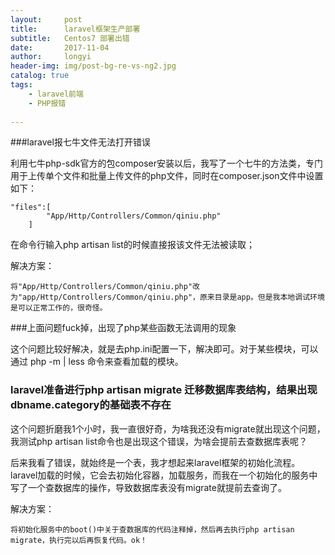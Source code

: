 ```yaml
---
layout:     post
title:      laravel框架生产部署
subtitle:   Centos7 部署出错
date:       2017-11-04
author:     longyi
header-img: img/post-bg-re-vs-ng2.jpg
catalog: true
tags:
    - laravel前端
    - PHP报错
    
---
```


###laravel报七牛文件无法打开错误

利用七牛php-sdk官方的包composer安装以后，我写了一个七牛的方法类，专门用于上传单个文件和批量上传文件的php文件，同时在composer.json文件中设置如下：
	
	"files":[
            "App/Http/Controllers/Common/qiniu.php"
        ]
在命令行输入php artisan list的时候直接报该文件无法被读取；

解决方案：
	
	将"App/Http/Controllers/Common/qiniu.php"改为"app/Http/Controllers/Common/qiniu.php"，原来目录是app。但是我本地调试环境是可以正常工作的，很奇怪。


###上面问题fuck掉，出现了php某些函数无法调用的现象

这个问题比较好解决，就是去php.ini配置一下，解决即可。对于某些模块，可以通过 php -m | less 命令来查看加载的模块。

### laravel准备进行php artisan migrate 迁移数据库表结构，结果出现dbname.category的基础表不存在

这个问题折磨我1个小时，我一直很好奇，为啥我还没有migrate就出现这个问题，我测试php artisan list命令也是出现这个错误，为啥会提前去查数据库表呢？

后来我看了错误，就始终是一个表，我才想起来laravel框架的初始化流程。laravel加载的时候，它会去初始化容器，加载服务，而我在一个初始化的服务中写了一个查数据库的操作，导致数据库表没有migrate就提前去查询了。

解决方案：

	将初始化服务中的boot()中关于查数据库的代码注释掉，然后再去执行php artisan migrate，执行完以后再恢复代码。ok！

 



